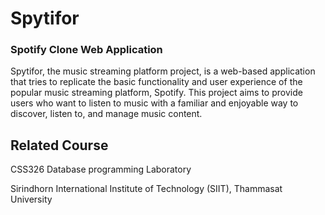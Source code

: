 # Spytifor
### Spotify Clone Web Application

Spytifor, the music streaming platform project, is a web-based application that tries to replicate the basic functionality and user experience of the popular music streaming platform, Spotify. This project aims to provide users who want to listen to music with a familiar and enjoyable way to discover, listen to, and manage music content.

## Related Course
CSS326 Database programming Laboratory

Sirindhorn International Institute of Technology (SIIT), Thammasat University


